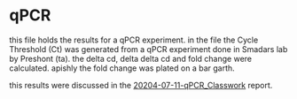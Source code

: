 # qPCR

this file holds the results for a qPCR experiment. in the file the Cycle Threshold (Ct) was generated from a qPCR experiment done in Smadars lab by Preshont (ta).
the delta cd, delta delta cd and fold change were calculated. apishly the fold change was plated on a bar garth.

this results were discussed in the [20204-07-11-qPCR_Classwork](../../post/20204-07-11-qPCR_Classwork.md) report.